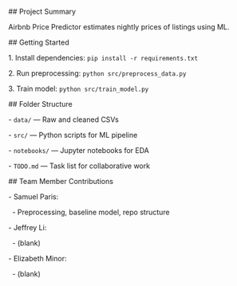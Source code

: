 \## Project Summary

Airbnb Price Predictor estimates nightly prices of listings using ML.



\## Getting Started

1\. Install dependencies: `pip install -r requirements.txt`

2\. Run preprocessing: `python src/preprocess_data.py`

3\. Train model: `python src/train_model.py`



\## Folder Structure

\- `data/` — Raw and cleaned CSVs

\- `src/` — Python scripts for ML pipeline

\- `notebooks/` — Jupyter notebooks for EDA

\- `TODO.md` — Task list for collaborative work



\## Team Member Contributions

\- Samuel Paris:

&nbsp; - Preprocessing, baseline model, repo structure

\- Jeffrey Li:

&nbsp; - (blank)

\- Elizabeth Minor:

&nbsp; - (blank)



